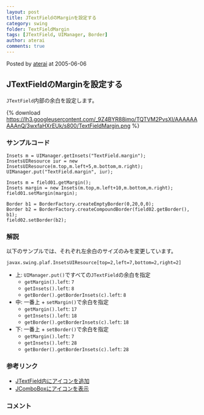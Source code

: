 ```yaml
---
layout: post
title: JTextFieldのMarginを設定する
category: swing
folder: TextFieldMargin
tags: [JTextField, UIManager, Border]
author: aterai
comments: true
---
```


Posted by [aterai](http://terai.xrea.jp/aterai.html) at 2005-06-06

## JTextFieldのMarginを設定する
`JTextField`内部の余白を設定します。

{% download https://lh3.googleusercontent.com/_9Z4BYR88imo/TQTVM2PvsXI/AAAAAAAAAnQ/3wxfaHXrEUk/s800/TextFieldMargin.png %}

### サンプルコード
<pre class="prettyprint"><code>Insets m = UIManager.getInsets("TextField.margin");
InsetsUIResource iur = new InsetsUIResource(m.top,m.left+5,m.bottom,m.right);
UIManager.put("TextField.margin", iur);
</code></pre>
<pre class="prettyprint"><code>Insets m = field01.getMargin();
Insets margin = new Insets(m.top,m.left+10,m.bottom,m.right);
field01.setMargin(margin);
</code></pre>
<pre class="prettyprint"><code>Border b1 = BorderFactory.createEmptyBorder(0,20,0,0);
Border b2 = BorderFactory.createCompoundBorder(field02.getBorder(), b1);
field02.setBorder(b2);
</code></pre>

### 解説
以下のサンプルでは、それぞれ左余白のサイズのみを変更しています。

	javax.swing.plaf.InsetsUIResource[top=2,left=7,bottom=2,right=2]

- 上: `UIManager.put()`ですべての`JTextField`の余白を指定
    - `getMargin().left`: `7`
    - `getInsets().left`: `8`
    - `getBorder().getBorderInsets(c).left`: `8`
- 中: 一番上 + `setMargin()`で余白を指定
    - `getMargin().left`: `17`
    - `getInsets().left`: `18`
    - `getBorder().getBorderInsets(c).left`: `18`
- 下: 一番上 + `setBorder()`で余白を指定
    - `getMargin().left`: `7`
    - `getInsets().left`: `28`
    - `getBorder().getBorderInsets(c).left`: `28`

<!-- dummy comment line for breaking list -->

### 参考リンク
- [JTextField内にアイコンを追加](http://terai.xrea.jp/Swing/IconTextField.html)
- [JComboBoxにアイコンを表示](http://terai.xrea.jp/Swing/IconComboBox.html)

<!-- dummy comment line for breaking list -->

### コメント
